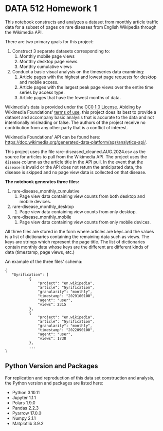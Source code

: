 # DATA 512 Homework 1
 
This notebook constructs and analyzes a dataset from monthly article traffic data for a subset of pages on 
rare diseases from English Wikipedia through the Wikimedia API. 

There are two primary goals for this project:
1. Construct 3 separate datasets corresponding to:
   1. Monthly mobile page views
   2. Monthly desktop page views
   3. Monthly cumulative views
2. Conduct a basic visual analysis on the timeseries data examining:
   1. Article pages with the highest and lowest page requests for desktop and mobile access.
   2. Article pages with the largest peak page views over the entire time series by access type.
   3. Article pages that have the fewest months of data.

Wikimedia's data is provided under the [CC0 1.0 License](https://creativecommons.org/publicdomain/zero/1.0/).
Abiding by Wikimedia Foundations' [terms of use](https://foundation.wikimedia.org/wiki/Policy:Terms_of_Use),
this project does its best to provide a dataset and accompany basic analysis that is accurate to the data and
not intentionally misleading or false. The authors of the project receive no contribution from any other party that
is a conflict of interest.

Wikimedia Foundations' API can be found here: https://doc.wikimedia.org/generated-data-platform/aqs/analytics-api/.

This project uses the file rare-diseased_cleaned.AUG.2024.csv as the source for articles to pull from the
Wikimedia API.
The project uses the `disease` column as the article title in the API pull. In the event that the `disease` is
invalid or the API does not return the anticipated data, the disease is skipped and no page view data is collected
on that disease.

__The notebook generates three files:__
1. rare-disease_monthly_cumulative
   1. Page view data containing view counts from both desktop and mobile devices.
2. rare-disease_monthly_desktop
   1. Page view data containing view counts from only desktop.
3. rare-disease_monthly_mobile
   1. Page view data containing view counts from only mobile devices.


All three files are stored in the form where articles are keys and the values is a list of dictionaries
containing the remaining data such as views.
The keys are strings which represent the page title. The list of dictionaries contain monthly data whose
keys are the different are different kinds of data (timestamp, page views, etc.)

An example of the three files' schema:
```
{
   "Gyrification": [
           {
               "project": "en.wikipedia",
               "article": "Gyrification",
               "granularity": "monthly",
               "timestamp": "2020100100",
               "agent": "user",
               "views": 2315
           },
           {
               "project": "en.wikipedia",
               "article": "Gyrification",
               "granularity": "monthly",
               "timestamp": "2022090100",
               "agent": "user",
               "views": 1738
           },
           ...
}
```

## Python Version and Packages
For replication and reproduction of this data set construction and analysis, the Python version and packages are
listed here:

- Python 3.10.11 
- Jupyter 1.1.1 
- Polars 1.9.0 
- Pandas 2.2.3
- Pyarrow 17.0.0
- Numpy 2.1.1
- Matplotlib 3.9.2